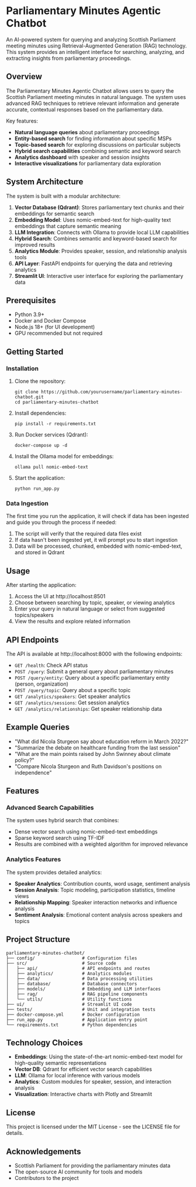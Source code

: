 # Parliamentary Minutes Agentic Chatbot

An AI-powered system for querying and analyzing Scottish Parliament meeting minutes using Retrieval-Augmented Generation (RAG) technology. This system provides an intelligent interface for searching, analyzing, and extracting insights from parliamentary proceedings.

## Overview

The Parliamentary Minutes Agentic Chatbot allows users to query the Scottish Parliament meeting minutes in natural language. The system uses advanced RAG techniques to retrieve relevant information and generate accurate, contextual responses based on the parliamentary data.

Key features:
- **Natural language queries** about parliamentary proceedings
- **Entity-based search** for finding information about specific MSPs
- **Topic-based search** for exploring discussions on particular subjects
- **Hybrid search capabilities** combining semantic and keyword search
- **Analytics dashboard** with speaker and session insights
- **Interactive visualizations** for parliamentary data exploration

## System Architecture

The system is built with a modular architecture:

1. **Vector Database (Qdrant)**: Stores parliamentary text chunks and their embeddings for semantic search
2. **Embedding Model**: Uses nomic-embed-text for high-quality text embeddings that capture semantic meaning
3. **LLM Integration**: Connects with Ollama to provide local LLM capabilities
4. **Hybrid Search**: Combines semantic and keyword-based search for improved results
5. **Analytics Module**: Provides speaker, session, and relationship analysis tools
6. **API Layer**: FastAPI endpoints for querying the data and retrieving analytics
7. **Streamlit UI**: Interactive user interface for exploring the parliamentary data

## Prerequisites

- Python 3.9+
- Docker and Docker Compose
- Node.js 18+ (for UI development)
- GPU recommended but not required

## Getting Started

### Installation

1. Clone the repository:
   ```
   git clone https://github.com/yourusername/parliamentary-minutes-chatbot.git
   cd parliamentary-minutes-chatbot
   ```

2. Install dependencies:
   ```
   pip install -r requirements.txt
   ```

3. Run Docker services (Qdrant):
   ```
   docker-compose up -d
   ```

4. Install the Ollama model for embeddings:
   ```
   ollama pull nomic-embed-text
   ```

5. Start the application:
   ```
   python run_app.py
   ```

### Data Ingestion

The first time you run the application, it will check if data has been ingested and guide you through the process if needed:

1. The script will verify that the required data files exist
2. If data hasn't been ingested yet, it will prompt you to start ingestion
3. Data will be processed, chunked, embedded with nomic-embed-text, and stored in Qdrant

## Usage

After starting the application:

1. Access the UI at http://localhost:8501
2. Choose between searching by topic, speaker, or viewing analytics
3. Enter your query in natural language or select from suggested topics/speakers
4. View the results and explore related information

## API Endpoints

The API is available at http://localhost:8000 with the following endpoints:

- `GET /health`: Check API status
- `POST /query`: Submit a general query about parliamentary minutes
- `POST /query/entity`: Query about a specific parliamentary entity (person, organization)
- `POST /query/topic`: Query about a specific topic
- `GET /analytics/speakers`: Get speaker analytics
- `GET /analytics/sessions`: Get session analytics
- `GET /analytics/relationships`: Get speaker relationship data

## Example Queries

- "What did Nicola Sturgeon say about education reform in March 2022?"
- "Summarize the debate on healthcare funding from the last session"
- "What are the main points raised by John Swinney about climate policy?"
- "Compare Nicola Sturgeon and Ruth Davidson's positions on independence"

## Features

### Advanced Search Capabilities

The system uses hybrid search that combines:
- Dense vector search using nomic-embed-text embeddings
- Sparse keyword search using TF-IDF
- Results are combined with a weighted algorithm for improved relevance

### Analytics Features

The system provides detailed analytics:
- **Speaker Analytics**: Contribution counts, word usage, sentiment analysis
- **Session Analysis**: Topic modeling, participation statistics, timeline views
- **Relationship Mapping**: Speaker interaction networks and influence analysis
- **Sentiment Analysis**: Emotional content analysis across speakers and topics

## Project Structure

```
parliamentary-minutes-chatbot/
├── config/                  # Configuration files
├── src/                     # Source code
│   ├── api/                 # API endpoints and routes
│   ├── analytics/           # Analytics modules
│   ├── data/                # Data processing utilities
│   ├── database/            # Database connectors
│   ├── models/              # Embedding and LLM interfaces
│   ├── rag/                 # RAG pipeline components
│   └── utils/               # Utility functions
├── ui/                      # Streamlit UI code
├── tests/                   # Unit and integration tests
├── docker-compose.yml       # Docker configuration
├── run_app.py               # Application entry point
└── requirements.txt         # Python dependencies
```

## Technology Choices

- **Embeddings**: Using the state-of-the-art nomic-embed-text model for high-quality semantic representations
- **Vector DB**: Qdrant for efficient vector search capabilities
- **LLM**: Ollama for local inference with various models
- **Analytics**: Custom modules for speaker, session, and interaction analysis
- **Visualization**: Interactive charts with Plotly and Streamlit

## License

This project is licensed under the MIT License - see the LICENSE file for details.

## Acknowledgements

- Scottish Parliament for providing the parliamentary minutes data
- The open-source AI community for tools and models
- Contributors to the project 